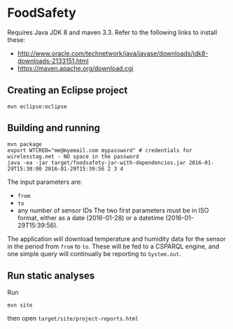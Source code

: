 # FoodSafety

Requires Java JDK 8 and maven 3.3. Refer to the following links to install these:
  * http://www.oracle.com/technetwork/java/javase/downloads/jdk8-downloads-2133151.html
  * https://maven.apache.org/download.cgi

## Creating an Eclipse project

```
mvn eclipse:eclipse
```

## Building and running

```
mvn package
export WTCRED="me@myemail.com mypassword" # credentials for wirelesstag.net - NO space in the password
java -ea -jar target/foodsafety-jar-with-dependencies.jar 2016-01-29T15:30:00 2016-01-29T15:39:56 2 3 4
```

The input parameters are:
  * ```from```
  * ```to```
  * any number of sensor IDs
The two first parameters must be in ISO format, either as a date (2016-01-28) or a datetime (2016-01-29T15:39:56).

The application will download temperature and humidity data for the sensor in the period from ```from``` to ```to```. These will be fed to a CSPARQL engine, and one simple query will continually be reporting to ```System.out```. 

## Run static analyses

Run
```
mvn site
```
then open ```target/site/project-reports.html```
